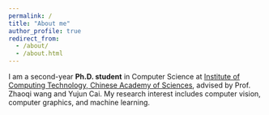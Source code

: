 ```yaml
---
permalink: /
title: "About me"
author_profile: true
redirect_from: 
  - /about/
  - /about.html
---
```

I am a second-year **Ph.D. student** in Computer Science at [Institute of Computing Technology, Chinese Academy of Sciences](https://www.ict.ac.cn/), advised by Prof. Zhaoqi wang and Yujun Cai. My research interest includes computer vision, computer graphics, and machine learning.
